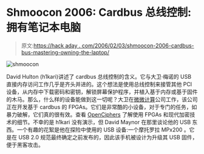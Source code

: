 # Shmoocon 2006: Cardbus 总线控制:拥有笔记本电脑

> 原文:[https://hack aday . com/2006/02/03/shmoocon-2006-cardbus-bus-mastering-owning-the-laptop/](https://hackaday.com/2006/02/03/shmoocon-2006-cardbus-bus-mastering-0wning-the-laptop/)

![shmoocon](../Images/e059291ae130016870dd25379b753a3b.png)

David Hulton (h1kari)讲述了 cardbus 总线控制的含义。它与大卫·梅诺的 USB 直接内存访问工作几乎是齐头并进的。这个想法是使用总线控制来接管其他 PCI 设备，从内存中下载密码和密钥，解锁屏幕保护程序，并植入基于内存或基于固件的木马。那么，什么样的设备能做到这一切呢？大卫在[微微计算](http://www.picocomputing.com/)公司工作，该公司正在开发基于 cardbus 的 FPGAs。它们是非常酷的小设备，对于专门的任务，如暴力破解，它们真的很有效。查看 [OpenCiphers](http://openciphers.sourceforge.net/openciphers.php) 了解使用 FPGAs 和现代加密技术的细节。不幸的是 h1kari 没有演示，但 David Maynor 在那里谈论他的 USB 东西。一个有趣的花絮是他在探险中使用的 USB 设备:一个摩托罗拉 MPx200 。它是在 USB 2.0 规范最终确定之前发布的，因此该手机被设计为升级其 USB 固件，便于黑客攻击。